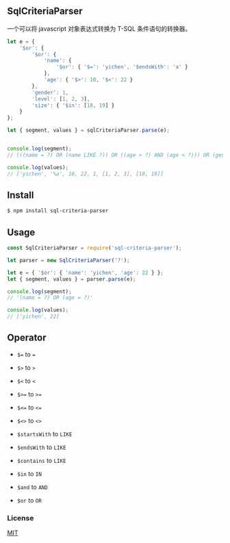 ## SqlCriteriaParser

一个可以将 javascript 对象表达式转换为 T-SQL 条件语句的转换器。


```js
let e = {
    '$or': {
        '$or': {
            'name': {
                '$or': { '$=': 'yichen', '$endsWith': 'a' }
            },
            'age': { '$>': 10, '$<': 22 }
        },
        'gender': 1,
        'level': [1, 2, 3],
        'size': { '$in': [18, 19] }
    }
};

let { segment, values } = sqlCriteriaParser.parse(e);


console.log(segment);
// (((name = ?) OR (name LIKE ?)) OR ((age > ?) AND (age < ?))) OR (gender = ?) OR (level IN (?)) OR (size IN (?))

console.log(values);
// ['yichen', '%a', 10, 22, 1, [1, 2, 3], [18, 19]]

```


## Install

```sh
$ npm install sql-criteria-parser
```


## Usage

```js
const SqlCriteriaParser = require('sql-criteria-parser');

let parser = new SqlCriteriaParser('?');

let e = { '$or': { 'name': 'yichen', 'age': 22 } };
let { segment, values } = parser.parse(e);

console.log(segment);
// '(name = ?) OR (age = ?)'

console.log(values);
// ['yichen', 22]

```

## Operator

- `$=` to `=`
- `$>` to `>`
- `$<` to `<`
- `$>=` to `>=`
- `$<=` to `<=`
- `$<>` to `<>`
- `$startsWith` to `LIKE`
- `$endsWith` to `LIKE`
- `$contains` to `LIKE`
- `$in` to `IN`
  
  
- `$and` to `AND`
- `$or` to `OR`




### License

[MIT](LICENSE)